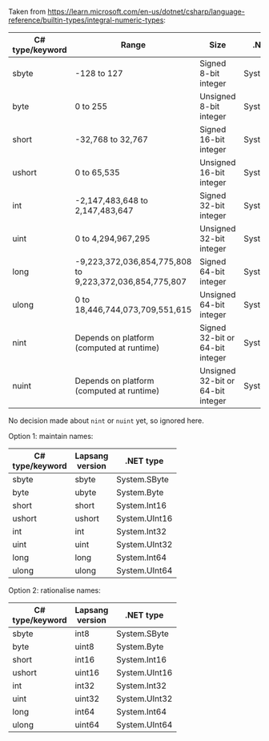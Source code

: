 Taken from https://learn.microsoft.com/en-us/dotnet/csharp/language-reference/builtin-types/integral-numeric-types:

| C#<br/>type/keyword | Range |Size |.NET type |
|--|--|--|--|
| sbyte | -128 to 127 | Signed 8-bit integer | System.SByte |
| byte | 0 to 255 | Unsigned 8-bit integer | System.Byte |
| short | -32,768 to 32,767 | Signed 16-bit integer | System.Int16 |
| ushort | 0 to 65,535 | Unsigned 16-bit integer | System.UInt16 |
| int | -2,147,483,648 to 2,147,483,647 | Signed 32-bit integer | System.Int32 |
| uint | 0 to 4,294,967,295 | Unsigned 32-bit integer | System.UInt32 |
| long | -9,223,372,036,854,775,808 to 9,223,372,036,854,775,807 | Signed 64-bit integer | System.Int64 |
| ulong | 0 to 18,446,744,073,709,551,615 | Unsigned 64-bit integer | System.UInt64 |
| nint | Depends on platform (computed at runtime) | Signed 32-bit or 64-bit integer | System.IntPtr |
| nuint | Depends on platform (computed at runtime) | Unsigned 32-bit or 64-bit integer | System.UIntPtr |

No decision made about `nint` or `nuint` yet, so ignored here.

Option 1: maintain names:

| C#<br/>type/keyword | Lapsang<br/>version |.NET type |
|--|--|--|
| sbyte | sbyte | System.SByte |
| byte | ubyte | System.Byte |
| short | short | System.Int16 |
| ushort | ushort | System.UInt16 |
| int | int | System.Int32 |
| uint | uint | System.UInt32 |
| long | long | System.Int64 |
| ulong | ulong | System.UInt64 |

Option 2: rationalise names:

| C#<br/>type/keyword | Lapsang<br/>version |.NET type |
|--|--|--|
| sbyte | int8 | System.SByte |
| byte | uint8 | System.Byte |
| short | int16 | System.Int16 |
| ushort | uint16 | System.UInt16 |
| int | int32 | System.Int32 |
| uint | uint32 | System.UInt32 |
| long | int64 | System.Int64 |
| ulong | uint64 | System.UInt64 |

